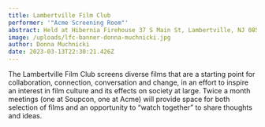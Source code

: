 ```yaml
---
title: Lambertville Film Club
performer: '"Acme Screening Room"'
abstract: Held at Hibernia Firehouse 37 S Main St, Lambertville, NJ 08530
image: /uploads/lfc-banner-donna-muchnicki.jpg
author: Donna Muchnicki
date: 2023-03-13T22:30:21.426Z
---
```

The Lambertville Film Club screens diverse films that are a starting point for collaboration, connection, conversation and change, in an effort to inspire an interest in film culture and its effects on society at large. Twice a month meetings (one at Soupcon, one at Acme) will provide space for both selection of films and an opportunity to “watch together” to share thoughts and ideas.